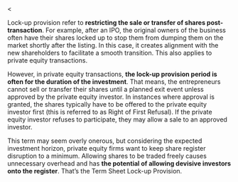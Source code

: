 <<p>Lock-up provision refer to <strong>restricting the sale or transfer of shares post-transaction</strong>. For example, after an IPO, the original owners of the business often have their shares locked up to stop them from dumping them on the market shortly after the listing. In this case, it creates alignment with the new shareholders to facilitate a smooth transition. This also applies to private equity transactions.</p><p>However, in private equity transactions, <strong>the lock-up provision period is often for the duration of the investment</strong>. That means, the entrepreneurs cannot sell or transfer their shares until a planned exit event unless approved by the private equity investor. In instances where approval is granted, the shares typically have to be offered to the private equity investor first (this is referred to as Right of First Refusal). If the private equity investor refuses to participate, they may allow a sale to an approved investor.</p><p>This term may seem overly onerous, but considering the expected investment horizon, private equity firms want to keep share register disruption to a minimum. Allowing shares to be traded freely causes unnecessary overhead and has <strong>the potential of allowing devisive investors onto the register</strong>. That&#8217;s the Term Sheet Lock-up Provision.</p>
